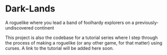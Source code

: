 # Dark-Lands
A roguelike where you lead a band of foolhardy explorers on a previously-undiscovered continent

This project is also the codebase for a tutorial series where I step through the process of making a roguelike (or any other game, for that matter) using curses.
A link to the tutorial will be added here soon.
